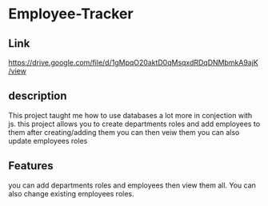 # Employee-Tracker

## Link
https://drive.google.com/file/d/1gMpqO20aktD0qMsqxdRDqDNMbmkA9ajK/view

## description
This project taught me how to use databases a lot more in conjection with js.
this project allows you to create departments roles and add employees to them after
 creating/adding them you can then veiw them you can also update employees roles

 ## Features

you can add departments roles and employees then view them all.
You can also change existing employees roles.